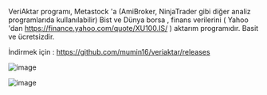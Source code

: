 VeriAktar programı, ﻿Metastock 'a (AmiBroker, NinjaTrader gibi diğer analiz programlarıda kullanılabilir) Bist ve Dünya borsa , finans verilerini ( Yahoo 'dan https://finance.yahoo.com/quote/XU100.IS/ ) aktarım programıdır. Basit ve ücretsizdir. 

İndirmek için : https://github.com/mumin16/veriaktar/releases

![image](https://github.com/user-attachments/assets/1788d749-b771-4b1b-a8e3-41c04fc54568)

![image](https://github.com/user-attachments/assets/01e1f06f-3209-4ba1-88f3-c5db247727ad)
